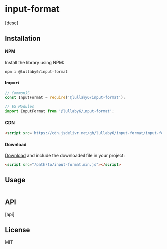 # input-format

[desc]

## Installation

#### NPM

Install the library using NPM:

```bash
npm i @lullaby6/input-format
```

#### Import

```js
// CommonJS
const InputFormat = require('@lullaby6/input-format');

// ES Modules
import InputFormat from '@lullaby6/input-format';
```

#### CDN

```html
<script src='https://cdn.jsdelivr.net/gh/lullaby6/input-format/input-format.min.js'></script>
```

#### Download

<a href="https://cdn.jsdelivr.net/gh/lullaby6/input-format/input-format.min.js" target="_blank">Download</a> and include the downloaded file in your project:

```html
<script src="/path/to/input-format.min.js"></script>
```

## Usage

```js

```

## API

[api]

## License

MIT

